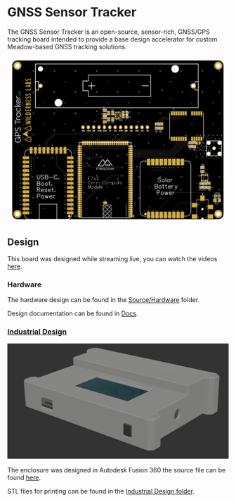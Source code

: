 # GNSS Sensor Tracker

The GNSS Sensor Tracker is an open-source, sensor-rich, GNSS/GPS tracking board intended to provide a base design accelerator for custom Meadow-based GNSS tracking solutions.

![](Docs/Board.png)

## Design

This board was designed while streaming live, you can watch the videos [here](https://www.youtube.com/watch?v=L4MavM8ilkg&list=PLoP9Fu9zn7qY4rkFJjHBhnpI8mPlw8RfS).

### Hardware

The hardware design can be found in the [Source/Hardware](Source/Hardware) folder.

Design documentation can be found in [Docs](Docs).

### [Industrial Design](Source/Industrial_Design)

![](Docs/Enclosure.png)

The enclosure was designed in Autodesk Fusion 360 the source file can be found [here](Source/Industrial_Design/GNSS_Tracker_Enclosure.f3d).

STL files for printing can be found in the [Industrial Design folder](Source/Industrial_Design).